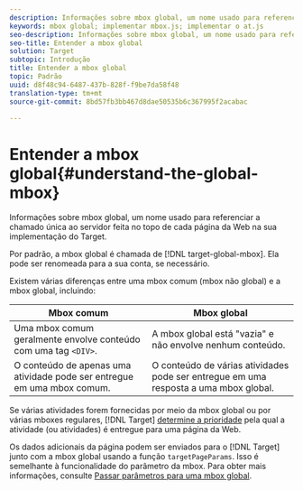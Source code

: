 ```yaml
---
description: Informações sobre mbox global, um nome usado para referenciar a chamado única ao servidor feita no topo de cada página da Web na sua implementação do Target.
keywords: mbox global; implementar mbox.js; implementar o at.js
seo-description: Informações sobre mbox global, um nome usado para referenciar a chamado única ao servidor feita no topo de cada página da Web na sua implementação do Target.
seo-title: Entender a mbox global
solution: Target
subtopic: Introdução
title: Entender a mbox global
topic: Padrão
uuid: d8f48c94-6487-437b-828f-f9be7da58f48
translation-type: tm+mt
source-git-commit: 8bd57fb3bb467d8dae50535b6c367995f2acabac

---
```



# Entender a mbox global{#understand-the-global-mbox}

Informações sobre mbox global, um nome usado para referenciar a chamado única ao servidor feita no topo de cada página da Web na sua implementação do Target.

Por padrão, a mbox global é chamada de [!DNL target-global-mbox]. Ela pode ser renomeada para a sua conta, se necessário.

Existem várias diferenças entre uma mbox comum (mbox não global) e a mbox global, incluindo:

| Mbox comum | Mbox global |
|--- |--- |
| Uma mbox comum geralmente envolve conteúdo com uma tag `<DIV>`. | A mbox global está &quot;vazia&quot; e não envolve nenhum conteúdo. |
| O conteúdo de apenas uma atividade pode ser entregue em uma mbox comum. | O conteúdo de várias atividades pode ser entregue em uma resposta a uma mbox global. |

Se várias atividades forem fornecidas por meio da mbox global ou por várias mboxes regulares, [!DNL Target] [determine a prioridade](../../../../c-activities/priority.md#concept_1780C11FEA57440499F0047DD6900E0F) pela qual a atividade (ou atividades) é entregue para uma página da Web.

Os dados adicionais da página podem ser enviados para o [!DNL Target] junto com a mbox global usando a função `targetPageParams`. Isso é semelhante à funcionalidade do parâmetro da mbox. Para obter mais informações, consulte [Passar parâmetros para uma mbox global](../../../../c-implementing-target/c-implementing-target-for-client-side-web/t-mbox-download/c-understanding-global-mbox/pass-parameters-to-global-mbox.md#concept_33362A04146C4E3C8E7089B65F38B5E5).
